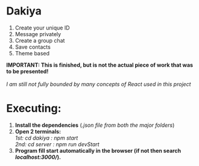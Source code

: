 # Dakiya
1. Create your unique ID
2. Message privately
3. Create a group chat
4. Save contacts
5. Theme based

**IMPORTANT: This is finished, but is not the actual piece of work that was to be presented!**
<br><br>
*I am still not fully bounded by many concepts of React used in this project*

# Executing:
1. **Install the dependencies** (*.json file from both the major folders*)
2. **Open 2 terminals:** <br> *1st: cd dakiya : npm start* <br> *2nd: cd server : npm run devStart*
3. **Program fill start automatically in the browser (if not then search *localhost:3000/*).**
